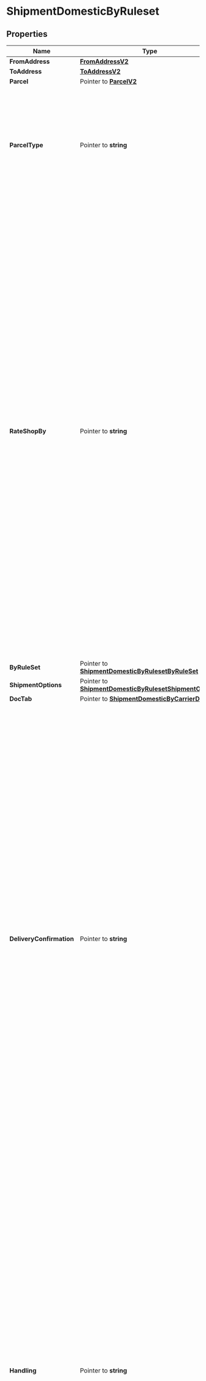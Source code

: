 # ShipmentDomesticByRuleset

## Properties

Name | Type | Description | Notes
------------ | ------------- | ------------- | -------------
**FromAddress** | [**FromAddressV2**](FromAddressV2.md) |  | 
**ToAddress** | [**ToAddressV2**](ToAddressV2.md) |  | 
**Parcel** | Pointer to [**ParcelV2**](ParcelV2.md) |  | [optional] 
**ParcelType** | Pointer to **string** | Parcel Type is required for creating a shipment while rating a parcel, which varies as per Carrier selection.&lt;br /&gt; ParcelType can have categories like Package, Envelopes, Paks, Boxes, Tube, etc. &lt;br /&gt; &#x60;Max length &#x3D; 30&#x60;  | [optional] 
**RateShopBy** | Pointer to **string** | RateShop, which is attached to an Enterprise or Location, is done through three approaches: by Carrier, by RateGroup, and by Ruleset. &lt;br /&gt;  Through Carrier, customers can choose the carriers as per requirement, based on which services, parcel types, and special services can be selected, and RateShop is done. &lt;br /&gt; Through RateGroup, customers can select the RateGroup, which has been divided into two categories: Cheapest (w.r.t. price) and Fastest (w.r.t. delivery hours). &lt;br /&gt; Through Ruleset, customers can define the Condition/rule for selecting carriers and their services, so they do not need to worry for Rate Shopping every time they create Shipment. For example, For a particular location, they can set one definite carrier, or apply RateGroup - Cheapest/Fastest. Similarly, for a particular amount like below $1000 Dollars, they can select a definite carrier service, based on RateGroup. | [optional] 
**ByRuleSet** | Pointer to [**ShipmentDomesticByRulesetByRuleSet**](ShipmentDomesticByRulesetByRuleSet.md) |  | [optional] 
**ShipmentOptions** | Pointer to [**ShipmentDomesticByRulesetShipmentOptions**](ShipmentDomesticByRulesetShipmentOptions.md) |  | [optional] 
**DocTab** | Pointer to [**ShipmentDomesticByCarrierDocTab**](ShipmentDomesticByCarrierDocTab.md) |  | [optional] 
**DeliveryConfirmation** | Pointer to **string** | Indicates the supporting special service or document as an evidence of shipment delivery.  For the delivery confirmation, user can select any of the following special services, but they may vary as per the carrier selection. &lt;br /&gt;   - Signature Required/ Indirect Signature Required : SIG   - Signed Hard Copy: SIGHC   - Delivery confirmation: DEL_CON   - Proof of age required (18 years) Adult Signature Required: ADULT_SIG   - Proof of age required (19 years): ADULT_SIG_19   - No Signature Required: NO_SIG   - Direct Signature Required: DIRECT_SIG   - Chain of Signature: COS       Carrier specific options:   - UPS supports *SIG and ADULT_SIG*.    - FedEx supports *SIG, ADULT_SIG, NO_SIG, and DIRECT_SIG*.   - Purolator supports *ADULT_SIG, NO_SIG, and COS*.   - GoFor supports *SIG*.   - CPC supports *SIG, SIGHC, DEL_CON, ADULT_SIG, ADULT_SIG_19, and NO_SIG*.      | [optional] 
**Handling** | Pointer to **string** | Few shipments need a special handling, and the reason can be fragile items or highly secured shipments. There might be other case scenarios. In a simple term, this field defines shipment handling, which provides users a capability to select handling options. &lt;br /&gt; User can select any of the following handling options (special services), but they may vary as per the carrier selection.   - Hold For Pickup: HOLD   - Saturday Delivery: SAT_DELIVERY   - UPS Premium Care: PREM_CARE   - Direct Delivery Only: DIRECT   - Additional Handling: ADD_HDL       Carrier specific options:   - UPS supports all handling options mentioned above.    - FedEx supports *HOLD, SAT_DELIVERY, and ADD_HDL*.   - Purolator supports *HOLD, SAT_DELIVERY, and ADD_HDL*.     | [optional] 
**Insurance** | Pointer to **string** | Indicates the insurance coverage, which is selected by users while create shipment - rate shopping. User can select below-mentioned special service for insurance:    - Declared Value Surcharge: INS      Carrier specific options:   - UPS, FedEx, Purolator, and CPC support special service *INS*.     | [optional] 
**References** | Pointer to [**ReferenceV2**](ReferenceV2.md) |  | [optional] 
**Metadata** | Pointer to [**[]ShipmentDomesticByRulesetMetadataInner**](ShipmentDomesticByRulesetMetadataInner.md) | Additional metadata that needs to be stored for this shipment can be added here.&lt;br /&gt; For now, &#39;Cost Account Name&#39; is supported. | [optional] 
**LabelSize** | **string** | Defines the label size of the Shipment, that is, the Shipping Label is available in different Doc Size. &lt;br /&gt; &#x60;Max length &#x3D; 10&#x60; | 
**LabelType** | **string** | Defines the type of the Shipment. &lt;br /&gt; &#x60;Max length &#x3D; 14&#x60; | 
**LabelFormat** | **string** | Defines the file/format in which the label is printed. &lt;br /&gt; &#x60;Max length &#x3D; 14&#x60; | 
**PrinterAliasName** | Pointer to **string** | Refers to a printer connected (directly or via network) to a computer. &#x60;Max length &#x3D; 60&#x60; | [optional] 
**DateOfShipment** | Pointer to **string** | The date when shipment is created/shipped. The format of the Date is YYYY-MM-DD. | [optional] 
**DeliveryOption** | Pointer to [**ShipmentDomesticByRulesetDeliveryOption**](ShipmentDomesticByRulesetDeliveryOption.md) |  | [optional] 

## Methods

### NewShipmentDomesticByRuleset

`func NewShipmentDomesticByRuleset(fromAddress FromAddressV2, toAddress ToAddressV2, labelSize string, labelType string, labelFormat string, ) *ShipmentDomesticByRuleset`

NewShipmentDomesticByRuleset instantiates a new ShipmentDomesticByRuleset object
This constructor will assign default values to properties that have it defined,
and makes sure properties required by API are set, but the set of arguments
will change when the set of required properties is changed

### NewShipmentDomesticByRulesetWithDefaults

`func NewShipmentDomesticByRulesetWithDefaults() *ShipmentDomesticByRuleset`

NewShipmentDomesticByRulesetWithDefaults instantiates a new ShipmentDomesticByRuleset object
This constructor will only assign default values to properties that have it defined,
but it doesn't guarantee that properties required by API are set

### GetFromAddress

`func (o *ShipmentDomesticByRuleset) GetFromAddress() FromAddressV2`

GetFromAddress returns the FromAddress field if non-nil, zero value otherwise.

### GetFromAddressOk

`func (o *ShipmentDomesticByRuleset) GetFromAddressOk() (*FromAddressV2, bool)`

GetFromAddressOk returns a tuple with the FromAddress field if it's non-nil, zero value otherwise
and a boolean to check if the value has been set.

### SetFromAddress

`func (o *ShipmentDomesticByRuleset) SetFromAddress(v FromAddressV2)`

SetFromAddress sets FromAddress field to given value.


### GetToAddress

`func (o *ShipmentDomesticByRuleset) GetToAddress() ToAddressV2`

GetToAddress returns the ToAddress field if non-nil, zero value otherwise.

### GetToAddressOk

`func (o *ShipmentDomesticByRuleset) GetToAddressOk() (*ToAddressV2, bool)`

GetToAddressOk returns a tuple with the ToAddress field if it's non-nil, zero value otherwise
and a boolean to check if the value has been set.

### SetToAddress

`func (o *ShipmentDomesticByRuleset) SetToAddress(v ToAddressV2)`

SetToAddress sets ToAddress field to given value.


### GetParcel

`func (o *ShipmentDomesticByRuleset) GetParcel() ParcelV2`

GetParcel returns the Parcel field if non-nil, zero value otherwise.

### GetParcelOk

`func (o *ShipmentDomesticByRuleset) GetParcelOk() (*ParcelV2, bool)`

GetParcelOk returns a tuple with the Parcel field if it's non-nil, zero value otherwise
and a boolean to check if the value has been set.

### SetParcel

`func (o *ShipmentDomesticByRuleset) SetParcel(v ParcelV2)`

SetParcel sets Parcel field to given value.

### HasParcel

`func (o *ShipmentDomesticByRuleset) HasParcel() bool`

HasParcel returns a boolean if a field has been set.

### GetParcelType

`func (o *ShipmentDomesticByRuleset) GetParcelType() string`

GetParcelType returns the ParcelType field if non-nil, zero value otherwise.

### GetParcelTypeOk

`func (o *ShipmentDomesticByRuleset) GetParcelTypeOk() (*string, bool)`

GetParcelTypeOk returns a tuple with the ParcelType field if it's non-nil, zero value otherwise
and a boolean to check if the value has been set.

### SetParcelType

`func (o *ShipmentDomesticByRuleset) SetParcelType(v string)`

SetParcelType sets ParcelType field to given value.

### HasParcelType

`func (o *ShipmentDomesticByRuleset) HasParcelType() bool`

HasParcelType returns a boolean if a field has been set.

### GetRateShopBy

`func (o *ShipmentDomesticByRuleset) GetRateShopBy() string`

GetRateShopBy returns the RateShopBy field if non-nil, zero value otherwise.

### GetRateShopByOk

`func (o *ShipmentDomesticByRuleset) GetRateShopByOk() (*string, bool)`

GetRateShopByOk returns a tuple with the RateShopBy field if it's non-nil, zero value otherwise
and a boolean to check if the value has been set.

### SetRateShopBy

`func (o *ShipmentDomesticByRuleset) SetRateShopBy(v string)`

SetRateShopBy sets RateShopBy field to given value.

### HasRateShopBy

`func (o *ShipmentDomesticByRuleset) HasRateShopBy() bool`

HasRateShopBy returns a boolean if a field has been set.

### GetByRuleSet

`func (o *ShipmentDomesticByRuleset) GetByRuleSet() ShipmentDomesticByRulesetByRuleSet`

GetByRuleSet returns the ByRuleSet field if non-nil, zero value otherwise.

### GetByRuleSetOk

`func (o *ShipmentDomesticByRuleset) GetByRuleSetOk() (*ShipmentDomesticByRulesetByRuleSet, bool)`

GetByRuleSetOk returns a tuple with the ByRuleSet field if it's non-nil, zero value otherwise
and a boolean to check if the value has been set.

### SetByRuleSet

`func (o *ShipmentDomesticByRuleset) SetByRuleSet(v ShipmentDomesticByRulesetByRuleSet)`

SetByRuleSet sets ByRuleSet field to given value.

### HasByRuleSet

`func (o *ShipmentDomesticByRuleset) HasByRuleSet() bool`

HasByRuleSet returns a boolean if a field has been set.

### GetShipmentOptions

`func (o *ShipmentDomesticByRuleset) GetShipmentOptions() ShipmentDomesticByRulesetShipmentOptions`

GetShipmentOptions returns the ShipmentOptions field if non-nil, zero value otherwise.

### GetShipmentOptionsOk

`func (o *ShipmentDomesticByRuleset) GetShipmentOptionsOk() (*ShipmentDomesticByRulesetShipmentOptions, bool)`

GetShipmentOptionsOk returns a tuple with the ShipmentOptions field if it's non-nil, zero value otherwise
and a boolean to check if the value has been set.

### SetShipmentOptions

`func (o *ShipmentDomesticByRuleset) SetShipmentOptions(v ShipmentDomesticByRulesetShipmentOptions)`

SetShipmentOptions sets ShipmentOptions field to given value.

### HasShipmentOptions

`func (o *ShipmentDomesticByRuleset) HasShipmentOptions() bool`

HasShipmentOptions returns a boolean if a field has been set.

### GetDocTab

`func (o *ShipmentDomesticByRuleset) GetDocTab() ShipmentDomesticByCarrierDocTab`

GetDocTab returns the DocTab field if non-nil, zero value otherwise.

### GetDocTabOk

`func (o *ShipmentDomesticByRuleset) GetDocTabOk() (*ShipmentDomesticByCarrierDocTab, bool)`

GetDocTabOk returns a tuple with the DocTab field if it's non-nil, zero value otherwise
and a boolean to check if the value has been set.

### SetDocTab

`func (o *ShipmentDomesticByRuleset) SetDocTab(v ShipmentDomesticByCarrierDocTab)`

SetDocTab sets DocTab field to given value.

### HasDocTab

`func (o *ShipmentDomesticByRuleset) HasDocTab() bool`

HasDocTab returns a boolean if a field has been set.

### GetDeliveryConfirmation

`func (o *ShipmentDomesticByRuleset) GetDeliveryConfirmation() string`

GetDeliveryConfirmation returns the DeliveryConfirmation field if non-nil, zero value otherwise.

### GetDeliveryConfirmationOk

`func (o *ShipmentDomesticByRuleset) GetDeliveryConfirmationOk() (*string, bool)`

GetDeliveryConfirmationOk returns a tuple with the DeliveryConfirmation field if it's non-nil, zero value otherwise
and a boolean to check if the value has been set.

### SetDeliveryConfirmation

`func (o *ShipmentDomesticByRuleset) SetDeliveryConfirmation(v string)`

SetDeliveryConfirmation sets DeliveryConfirmation field to given value.

### HasDeliveryConfirmation

`func (o *ShipmentDomesticByRuleset) HasDeliveryConfirmation() bool`

HasDeliveryConfirmation returns a boolean if a field has been set.

### GetHandling

`func (o *ShipmentDomesticByRuleset) GetHandling() string`

GetHandling returns the Handling field if non-nil, zero value otherwise.

### GetHandlingOk

`func (o *ShipmentDomesticByRuleset) GetHandlingOk() (*string, bool)`

GetHandlingOk returns a tuple with the Handling field if it's non-nil, zero value otherwise
and a boolean to check if the value has been set.

### SetHandling

`func (o *ShipmentDomesticByRuleset) SetHandling(v string)`

SetHandling sets Handling field to given value.

### HasHandling

`func (o *ShipmentDomesticByRuleset) HasHandling() bool`

HasHandling returns a boolean if a field has been set.

### GetInsurance

`func (o *ShipmentDomesticByRuleset) GetInsurance() string`

GetInsurance returns the Insurance field if non-nil, zero value otherwise.

### GetInsuranceOk

`func (o *ShipmentDomesticByRuleset) GetInsuranceOk() (*string, bool)`

GetInsuranceOk returns a tuple with the Insurance field if it's non-nil, zero value otherwise
and a boolean to check if the value has been set.

### SetInsurance

`func (o *ShipmentDomesticByRuleset) SetInsurance(v string)`

SetInsurance sets Insurance field to given value.

### HasInsurance

`func (o *ShipmentDomesticByRuleset) HasInsurance() bool`

HasInsurance returns a boolean if a field has been set.

### GetReferences

`func (o *ShipmentDomesticByRuleset) GetReferences() ReferenceV2`

GetReferences returns the References field if non-nil, zero value otherwise.

### GetReferencesOk

`func (o *ShipmentDomesticByRuleset) GetReferencesOk() (*ReferenceV2, bool)`

GetReferencesOk returns a tuple with the References field if it's non-nil, zero value otherwise
and a boolean to check if the value has been set.

### SetReferences

`func (o *ShipmentDomesticByRuleset) SetReferences(v ReferenceV2)`

SetReferences sets References field to given value.

### HasReferences

`func (o *ShipmentDomesticByRuleset) HasReferences() bool`

HasReferences returns a boolean if a field has been set.

### GetMetadata

`func (o *ShipmentDomesticByRuleset) GetMetadata() []ShipmentDomesticByRulesetMetadataInner`

GetMetadata returns the Metadata field if non-nil, zero value otherwise.

### GetMetadataOk

`func (o *ShipmentDomesticByRuleset) GetMetadataOk() (*[]ShipmentDomesticByRulesetMetadataInner, bool)`

GetMetadataOk returns a tuple with the Metadata field if it's non-nil, zero value otherwise
and a boolean to check if the value has been set.

### SetMetadata

`func (o *ShipmentDomesticByRuleset) SetMetadata(v []ShipmentDomesticByRulesetMetadataInner)`

SetMetadata sets Metadata field to given value.

### HasMetadata

`func (o *ShipmentDomesticByRuleset) HasMetadata() bool`

HasMetadata returns a boolean if a field has been set.

### GetLabelSize

`func (o *ShipmentDomesticByRuleset) GetLabelSize() string`

GetLabelSize returns the LabelSize field if non-nil, zero value otherwise.

### GetLabelSizeOk

`func (o *ShipmentDomesticByRuleset) GetLabelSizeOk() (*string, bool)`

GetLabelSizeOk returns a tuple with the LabelSize field if it's non-nil, zero value otherwise
and a boolean to check if the value has been set.

### SetLabelSize

`func (o *ShipmentDomesticByRuleset) SetLabelSize(v string)`

SetLabelSize sets LabelSize field to given value.


### GetLabelType

`func (o *ShipmentDomesticByRuleset) GetLabelType() string`

GetLabelType returns the LabelType field if non-nil, zero value otherwise.

### GetLabelTypeOk

`func (o *ShipmentDomesticByRuleset) GetLabelTypeOk() (*string, bool)`

GetLabelTypeOk returns a tuple with the LabelType field if it's non-nil, zero value otherwise
and a boolean to check if the value has been set.

### SetLabelType

`func (o *ShipmentDomesticByRuleset) SetLabelType(v string)`

SetLabelType sets LabelType field to given value.


### GetLabelFormat

`func (o *ShipmentDomesticByRuleset) GetLabelFormat() string`

GetLabelFormat returns the LabelFormat field if non-nil, zero value otherwise.

### GetLabelFormatOk

`func (o *ShipmentDomesticByRuleset) GetLabelFormatOk() (*string, bool)`

GetLabelFormatOk returns a tuple with the LabelFormat field if it's non-nil, zero value otherwise
and a boolean to check if the value has been set.

### SetLabelFormat

`func (o *ShipmentDomesticByRuleset) SetLabelFormat(v string)`

SetLabelFormat sets LabelFormat field to given value.


### GetPrinterAliasName

`func (o *ShipmentDomesticByRuleset) GetPrinterAliasName() string`

GetPrinterAliasName returns the PrinterAliasName field if non-nil, zero value otherwise.

### GetPrinterAliasNameOk

`func (o *ShipmentDomesticByRuleset) GetPrinterAliasNameOk() (*string, bool)`

GetPrinterAliasNameOk returns a tuple with the PrinterAliasName field if it's non-nil, zero value otherwise
and a boolean to check if the value has been set.

### SetPrinterAliasName

`func (o *ShipmentDomesticByRuleset) SetPrinterAliasName(v string)`

SetPrinterAliasName sets PrinterAliasName field to given value.

### HasPrinterAliasName

`func (o *ShipmentDomesticByRuleset) HasPrinterAliasName() bool`

HasPrinterAliasName returns a boolean if a field has been set.

### GetDateOfShipment

`func (o *ShipmentDomesticByRuleset) GetDateOfShipment() string`

GetDateOfShipment returns the DateOfShipment field if non-nil, zero value otherwise.

### GetDateOfShipmentOk

`func (o *ShipmentDomesticByRuleset) GetDateOfShipmentOk() (*string, bool)`

GetDateOfShipmentOk returns a tuple with the DateOfShipment field if it's non-nil, zero value otherwise
and a boolean to check if the value has been set.

### SetDateOfShipment

`func (o *ShipmentDomesticByRuleset) SetDateOfShipment(v string)`

SetDateOfShipment sets DateOfShipment field to given value.

### HasDateOfShipment

`func (o *ShipmentDomesticByRuleset) HasDateOfShipment() bool`

HasDateOfShipment returns a boolean if a field has been set.

### GetDeliveryOption

`func (o *ShipmentDomesticByRuleset) GetDeliveryOption() ShipmentDomesticByRulesetDeliveryOption`

GetDeliveryOption returns the DeliveryOption field if non-nil, zero value otherwise.

### GetDeliveryOptionOk

`func (o *ShipmentDomesticByRuleset) GetDeliveryOptionOk() (*ShipmentDomesticByRulesetDeliveryOption, bool)`

GetDeliveryOptionOk returns a tuple with the DeliveryOption field if it's non-nil, zero value otherwise
and a boolean to check if the value has been set.

### SetDeliveryOption

`func (o *ShipmentDomesticByRuleset) SetDeliveryOption(v ShipmentDomesticByRulesetDeliveryOption)`

SetDeliveryOption sets DeliveryOption field to given value.

### HasDeliveryOption

`func (o *ShipmentDomesticByRuleset) HasDeliveryOption() bool`

HasDeliveryOption returns a boolean if a field has been set.


[[Back to Model list]](../README.md#documentation-for-models) [[Back to API list]](../README.md#documentation-for-api-endpoints) [[Back to README]](../README.md)


